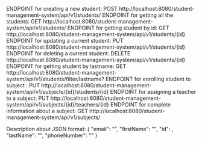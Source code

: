 ENDPOINT for creating a new student: POST http://localhost:8080/student-management-system/api/v1/students/
ENDPOINT for getting all the students: GET http://localhost:8080/student-management-system/api/v1/students/
ENDPOINT for getting student by id: GET http://localhost:8080/student-management-system/api/v1/students/{id}
ENDPOINT for updating a current student: PUT http://localhost:8080/student-management-system/api/v1/students/{id}
ENDPOINT for deleting a current student: DELETE http://localhost:8080/student-management-system/api/v1/students/{id}
ENDPOINT for getting student by lastname: GET http://localhost:8080/student-management-system/api/v1/students/filter/lastname?
ENDPOINT for enrolling student to subject : PUT http://localhost:8080/student-management-system/api/v1/subjects/{id}/students/{id}
ENDPOINT for assigning a teacher to a subject: PUT http://localhost:8080/student-management-system/api/v1/subjects/{id}/teachers/{id}
ENDPOINT for complete information about a subject: GET http://localhost:8080/student-management-system/api/v1/subjects/

Description about JSON format:
{
"email": "",
"firstName": "",
"id": ,
"lastName": "",
"phoneNumber": ""
}

